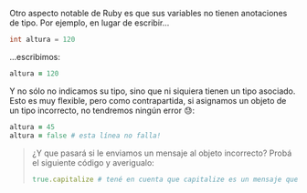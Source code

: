 Otro aspecto notable de Ruby es que sus variables no tienen anotaciones de tipo. Por ejemplo, en lugar de escribir...

```java
int altura = 120
```

...escribimos:

```ruby
altura = 120
```

Y no sólo no indicamos su tipo, sino que ni siquiera tienen un tipo asociado. Esto es muy flexible,  pero como contrapartida, si asignamos un objeto de un tipo incorrecto, no tendremos ningún error :sweat:: 

```ruby
altura = 45
altura = false # esta línea no falla!
```

> ¿Y que pasará si le enviamos un mensaje al objeto incorrecto? Probá el siguiente código y averigualo:
> 
> ```ruby
> true.capitalize # tené en cuenta que capitalize es un mensaje que entienden los `strings`
> ```

